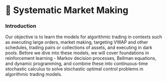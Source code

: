 # 📂 Systematic Market Making

### Introduction

Our objective is to learn the models for algorithmic trading in contexts such as executing large orders, market making, targeting VWAP and other schedules, trading pairs or collections of assets, and executing in dark pools. Before we dive into these models, we will cover foundations in reinforcement learning - Markov decision processes, Bellman equations, and dynamic programming, and combine these into continuous-time stochastic calculus to solve stochastic optimal control problems in algorithmic trading models.
